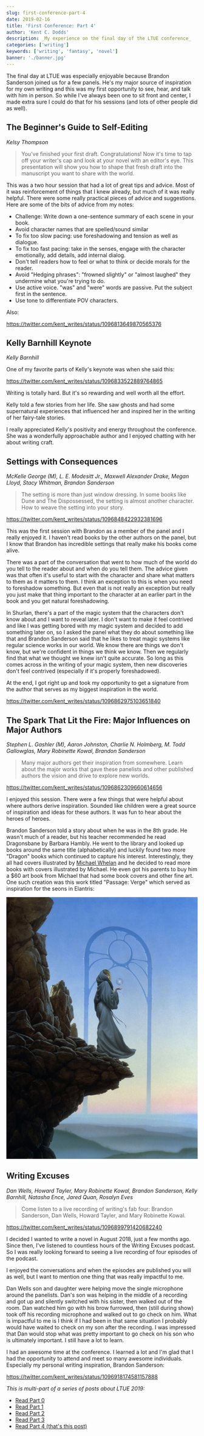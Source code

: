 ```yaml
---
slug: first-conference-part-4
date: 2019-02-16
title: 'First Conference: Part 4'
author: 'Kent C. Dodds'
description: _My experience on the final day of the LTUE conference_
categories: ['writing']
keywords: ['writing', 'fantasy', 'novel']
banner: './banner.jpg'
---
```


The final day at LTUE was especially enjoyable because Brandon Sanderson joined
us for a few panels. He's my major source of inspiration for my own writing and
this was my first opportunity to see, hear, and talk with him in person. So
while I've always been one to sit front and center, I made extra sure I could do
that for his sessions (and lots of other people did as well).

## The Beginner's Guide to Self-Editing

_Kelsy Thompson_

> You've finished your first draft. Congratulations! Now it's time to tap off
> your writer's cap and look at your novel with an editor's eye. This
> presentation will show you how to shape that fresh draft into the manuscript
> you want to share with the world.

This was a two hour session that had a lot of great tips and advice. Most of it
was reinforcement of things that I knew already, but much of it was really
helpful. There were some really practical pieces of advice and suggestions. Here
are some of the bits of advice from my notes:

- Challenge: Write down a one-sentence summary of each scene in your book.
- Avoid character names that are spelled/sound similar
- To fix too slow pacing: use foreshadowing and tension as well as dialogue.
- To fix too fast pacing: take in the senses, engage with the character
  emotionally, add details, add internal dialog.
- Don't tell readers how to feel or what to think or decide morals for the
  reader.
- Avoid "Hedging phrases": "frowned slightly" or "almost laughed" they undermine
  what you're trying to do.
- Use active voice. "was" and "were" words are passive. Put the subject first in
  the sentence.
- Use tone to differentiate POV characters.

Also:

https://twitter.com/kent_writes/status/1096813649870565376

## Kelly Barnhill Keynote

_Kelly Barnhill_

One of my favorite parts of Kelly's keynote was when she said this:

https://twitter.com/kent_writes/status/1096833522889764865

Writing is totally hard. But it's so rewarding and well worth all the effort.

Kelly told a few stories from her life. She saw ghosts and had some supernatural
experiences that influenced her and inspired her in the writing of her
fairy-tale stories.

I really appreciated Kelly's positivity and energy throughout the conference.
She was a wonderfully approachable author and I enjoyed chatting with her about
writing craft.

## Settings with Consequences

_McKelle George (M), L. E. Modesitt Jr., Maxwell Alexander Drake, Megan Lloyd,
Stacy Whitman, Brandon Sanderson_

> The setting is more than just window dressing. In some books like Dune and The
> Dispossessed, the setting is almost another character. How to weave the
> setting into your story.

https://twitter.com/kent_writes/status/1096848422932381696

This was the first session with Brandon as a member of the panel and I really
enjoyed it. I haven't read books by the other authors on the panel, but I know
that Brandon has incredible settings that really make his books come alive.

There was a part of the conversation that went to how much of the world do you
tell to the reader about and when do you tell them. The advice given was that
often it's useful to start with the character and share what matters to them as
it matters to them. I think an exception to this is when you need to foreshadow
something. But even that is not really an exception but really you just make
that thing important to the character at an earlier part in the book and you get
natural foreshadowing.

In Shurlan, there's a part of the magic system that the characters don't know
about and I want to reveal later. I don't want to make it feel contrived and
like I was getting bored with my magic system and decided to add something later
on, so I asked the panel what they do about something like that and Brandon
Sanderson said that he likes to treat magic systems like regular science works
in our world. We know there are things we don't know, but we're confident in
things we think we know. Then we regularly find that what we thought we knew
isn't quite accurate. So long as this comes across in the writing of your magic
system, then new discoveries don't feel contrived (especially if it's properly
foreshadowed).

At the end, I got right up and took my opportunity to get a signature from the
author that serves as my biggest inspiration in the world.

https://twitter.com/kent_writes/status/1096862975103651840

## The Spark That Lit the Fire: Major Influences on Major Authors

_Stephen L. Gashler (M), Aaron Johnston, Charlie N. Holmberg, M. Todd
Gallowglas, Mary Robinette Kowal, Brandon Sanderson_

> Many major authors get their inspiration from somewhere. Learn about the major
> works that gave these panelists and other published authors the vision and
> drive to explore new worlds.

https://twitter.com/kent_writes/status/1096862309660614656

I enjoyed this session. There were a few things that were helpful about where
authors derive inspiration. Sounded like children were a great source of
inspiration and ideas for these authors. It was fun to hear about the heroes of
heroes.

Brandon Sanderson told a story about when he was in the 8th grade. He wasn't
much of a reader, but his teacher recommended he read Dragonsbane by Barbara
Hambly. He went to the library and looked up books around the same title
(alphabetically) and luckily found two more "Dragon" books which continued to
capture his interest. Interestingly, they all had covers illustrated by
[Michael Whelan](https://www.michaelwhelan.com) and he decided to read more
books with covers illustrated by Michael. He even got his parents to buy him a
\$60 art book from Michael that had some book covers and other fine art. One
such creation was this work titled "Passage: Verge" which served as inspiration
for the seons in Elantris:

[![Passage: Verge](./passageverge.jpg)](https://www.michaelwhelan.com/galleries/passage-verge/)

## Writing Excuses

_Dan Wells, Howard Tayler, Mary Robinette Kowal, Brandon Sanderson, Kelly
Barnhill, Natasha Ence, Jared Quan, Rosalyn Eves_

> Come listen to a live recording of writing's fab four: Brandon Sanderson, Dan
> Wells, Howard Tayler, and Mary Robinette Kowal.

https://twitter.com/kent_writes/status/1096899791420682240

I decided I wanted to write a novel in August 2018, just a few months ago. Since
then, I've listened to countless hours of the Writing Excuses podcast. So I was
really looking forward to seeing a live recording of four episodes of the
podcast.

I enjoyed the conversations and when the episodes are published you will as
well, but I want to mention one thing that was really impactful to me.

Dan Wells son and daughter were helping move the single microphone around the
panelists. Dan's son was helping in the middle of a recording and got up and
silently switched with his sister, then walked out of the room. Dan watched him
go with his brow furrowed, then (still during show) took off his recording
microphone and walked out to go check on him. What is impactful to me is I think
if I had been in that same situation I probably would have waited to check on my
son after the recording. I was impressed that Dan would stop what was pretty
important to go check on his son who is ultimately important. I still have a lot
to learn.

I had an awesome time at the conference. I learned a lot and I'm glad that I had
the opportunity to attend and meet so many awesome individuals. Especially my
personal writing inspiration, Brandon Sanderson:

https://twitter.com/kent_writes/status/1096918174581157888

_This is multi-part of a series of posts about LTUE 2019:_

- [Read Part 0](./first-conference-part-0)
- [Read Part 1](./first-conference-part-1)
- [Read Part 2](./first-conference-part-2)
- [Read Part 3](./first-conference-part-3)
- [Read Part 4 (that's this post)](./first-conference-part-4)
